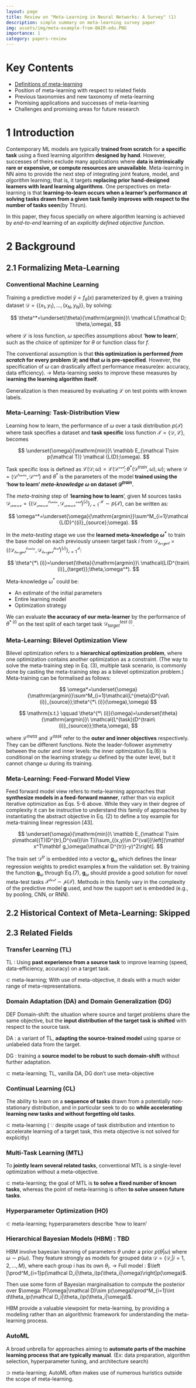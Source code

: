 ```yaml
---
layout: page
title: Review on "Meta-Learning in Neural Networks: A Survey" (1)
description: simple summary on meta-learning survey paper
img: assets/img/meta-example-from-BAIR-edu.PNG
importance: 1
category: papers-review
---
```


# Key Contents
- [Definitions of meta-learning](#2-1-formalizing-meta-learning)
- Position of meta-learning with respect to related fields
- Previous taxonomies and new taxonomy of meta-learning
- Promising applications and successes of meta-learning
- Challenges and promising areas for future research
    
# 1 Introduction
Contemporary ML models are typically **trained from scratch** for **a specific task** using a fixed learning algorithm **designed by hand**. However, successes of theirs exclude many applications where **data is intrinsically rare or expensive, or compute resources are unavailable**. Meta-learning in NN aims to provide the next step of integrating joint feature, model, and *algorithm* learning; that is, it targets **replacing prior hand-designed learners with leard learning algorithms**. One perspectives on meta-learning is that **learning-to-learn occurs when a learner’s performance at solving tasks drawn from a given task family improves with respect to the number of tasks seen**(by Thrun).

In this paper, they focus specially on where algorithm learning is achieved by *end-to-end* learning of an *explicitly defined objective function*.

# 2 Background
## 2.1 Formalizing Meta-Learning
### Conventional Machine Learning

Training a predictive model $\hat{y}=f_\theta(x)$ parameterized by $\theta$, given a training dataset $\mathcal{D}=\{(x_1,y_1),...,(x_N,y_N)\}$, by solving:

$$
\theta^*=\underset{\theta}{\mathrm{argmin}}\ \mathcal L(\mathcal D; \theta,\omega),
$$

where $\mathcal L$ is loss function, $\omega$ specifies assumptions about ‘**how to learn**’, such as the choice of optimizer for $\theta$ or function class for $f$.

The conventional assumption is that **this optimization is performed *from scratch* for every problem $\mathcal D$; and that $\omega$ is pre-specified**. However, the specification of $\omega$ can drastically affect performance measure(ex: accuracy, data efficiency). → Meta-learning seeks to improve these measures by l**earning the learning algorithm itself**.

Generalization is then measured by evaluating $\mathcal L$ on test points with known labels.

### **Meta-Learning: Task-Distribution View**

Learning how to learn, the performance of $\omega$ over a task distribution $p(\mathcal T)$ where task specifies a dataset and **task specific** loss function $\mathcal{T=\{D,L\}}$, becomes

$$
\underset{\omega}{\mathrm{min}}\ \mathbb E_{\mathcal T\sim p(\mathcal T)} \mathcal {L(D};\omega).
$$

Task specific loss is defined as $\mathcal{L(D};\omega)=\mathcal{L(D^{val}};\theta^*(\mathcal D^{train},\omega), \omega)$; where $\mathcal{D=(D^{train},D^{val})}$ and $\theta^*$ is the parameters of the model **trained using the ‘how to learn’ *meta-knowledge* $\omega$ on dataset $\mathcal D^{train}$.**

The *meta-training* step of ‘**learning how to learn**’, given M sources tasks $\mathcal{ D_{source}=\{(D^{train}_{source}, D^{val}_{source})^{(i)}\}^M_{i=1}} \sim p(\mathcal T)$, can be written as:

$$
\omega^*=\underset{\omega}{\mathrm{argmin}}\sum^M_{i=1}\mathcal {L(D}^{(i)}_{source};\omega).
$$

In the *meta-testing* stage we use the **learned meta-knowledge $\omega^*$** to train the base model on each previously unseen target task $i$ from $\mathcal {D_{target}=\{(D^{train}_{target}, D^{test}_{target})^{(i)}\}^Q_{i=1}}$:

$$
\theta^{*\ (i)}=\underset{\theta}{\mathrm{argmin}}\ \mathcal{L(D^{train\ (i)}_{target}};\theta,\omega^*).
$$

Meta-knowledge $\omega^*$ could be:

- An estimate of the initial parameters
- Entire learning model
- Optimization strategy

We can evaluate **the accuracy of our meta-learner** by the performance of $\theta^{*\ (i)}$ on the test split of each target task $\mathcal D^{test\ (i)}_{target}$.

### Meta-Learning: Bilevel Optimization View

Bilevel optimization refers to a **hierarchical optimization problem**, where one optimization contains another optimization as a constraint. (The way to solve the meta-training step in Eq. (3), multiple task scenario, is commonly done by casting the meta-training step as a bilevel optimization problem.) Meta-training can be formalised as follows:

$$
\omega*=\underset{\omega}{\mathrm{argmin}}\sum^M_{i=1}\mathcal{L^{meta}(D^{val\ (i)}_{source}};\theta^{*\ (i)}(\omega),\omega)
$$

$$
\mathrm{s.t.} \qquad \theta^{*\ (i)}(\omega)=\underset{\theta}{\mathrm{argmin}}\ \mathcal{L^{task}(D^{train\ (i)}_{source}};\theta,\omega),
$$

where $\mathcal L^{meta}$ and $\mathcal L^{task}$ refer to the **outer and inner objectives** respectively. They can be different functions. Note the leader-follower asymmetry between the outer and inner levels: the inner optimization Eq.(6) is conditional on the learning strategy $\omega$ defined by the outer level, but it cannot change $\omega$ during its training.

### Meta-Learning: Feed-Forward Model View

Feed forward model view refers to meta-learning approaches that **synthesize models in a feed-forward manner**, rather than via explicit iterative optimization as Eqs. 5-6 above. While they vary in their degree of complexity it can be instructive to understand this family of approaches by instantiating the abstract objective in Eq. (2) to define a toy example for meta-training linear regression [43].

$$
\underset{\omega}{\mathrm{min}}\ \mathbb E_{\mathcal T\sim p\mathcal{(T)(D^{tr},D^{val})\in T}}\sum_{(x,y)\in D^{val}}\left[(\mathbf x^T\mathbf g_\omega(\mathcal D^{tr})-y)^2\right].
$$

The train set $\mathcal D^{tr}$ is embedded into a vector $\mathbf g_\omega$ which defines the linear regression weights to predict examples $\mathbf x$ from the validation set. By training the function $\mathbf g_\omega$ through Eq.(7), $\mathbf g_\omega$ should provide a good solution for novel meta-test tasks $\mathcal{T^{test} \sim p(T)}$. Methods in this family vary in the complexity of the predictive model $\mathbf g$ used, and how the support set is embedded (e.g., by pooling, CNN, or RNN).

## 2.2 Historical Context of Meta-Learning: Skipped

## 2.3 Related Fields
### Transfer Learning (TL)

TL : Using **past experience from a source task** to improve learning (speed, data-efficiency, accuracy) on a target task.

$\subset$ meta-learning; With use of meta-objective, it deals with a much wider range of meta-representations.

### Domain Adaptation (DA) and Domain Generalization (DG)

DEF Domain-shift: the situation where source and target problems share the same objective, but the **input distribution of the target task is shifted** with respect to the source task.

DA : a variant of TL, **adapting the source-trained model** using sparse or unlabeled data from the target.

DG : training a **source model to be robust to such domain-shift** without further adaptation.

$\subset$ meta-learning; TL, vanilla DA, DG don’t use meta-objective

### Continual Learning (CL)

The ability to learn on a **sequence of tasks** drawn from a potentially non-stationary distribution, and in particular seek to do so **while accelerating learning new tasks and without forgetting old tasks**.

$\subset$ meta-learning ( $\because$ despite usage of task distribution and intention to accelerate learning of a target task, this meta objective is not solved for explicitly)

### Multi-Task Learning (MTL)

To **jointly learn several related tasks**, conventional MTL is a single-level optimization without a meta-objective.

$\subset$ meta-learning; the goal of MTL is **to solve a fixed number of known tasks**, whereas the point of meta-learning is often **to solve unseen future tasks**.

### Hyperparameter Optimization (HO)

$\subset$ meta-learning; hyperparameters describe ‘how to learn’

### Hierarchical Bayesian Models (HBM) : TBD

HBM involve bayesian learning of parameters $\theta$ under a prior $p(\theta|\omega)$ where $\omega \sim p(\omega)$. They feature strongly as models for grouped data $\mathcal{D=\{D_i}|i=1,2,...,M\}$, where each group i has its own $\theta_i$. → Full model : $\left [\prod^M_{i=1}p(\mathcal D_i|\theta_i)p(\theta_i|\omega)\right]p(\omega)$.

Then use some form of Bayesian marginalisation to compute the posterior over $\omega: P(\omega|\mathcal D)\sim p(\omega)\prod^M_{i=1}\int d\theta_ip(\mathcal D_i|\theta_i)p(\theta_i|\omega)$.

HBM provide a valuable viewpoint for meta-learning, by providing a modeling rather than an algorithmic framework for understanding the meta-learning process.

### AutoML

A broad unbrella for approaches aiming to **automate parts of the machine learning process that are typically manual**. (Ex: data preparation, algorithm selection, hyperparameter tuning, and architecture search)

$\supset$ meta-learning; AutoML often makes use of numerous huristics outside the scope of meta-learning.
